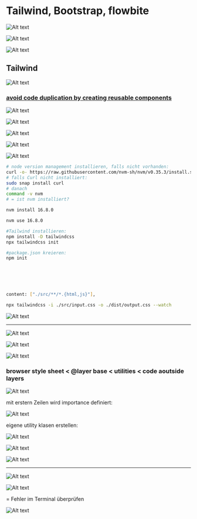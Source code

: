 # Tailwind, Bootstrap, flowbite

![Alt text](image.png)

![Alt text](image-1.png)

![Alt text](image-2.png)

## Tailwind

![Alt text](image-3.png)

### [avoid code duplication by creating reusable components](https://youtu.be/mr15Xzb1Ook?si=D4tbl-2Ix6DLSEar)

![Alt text](image-4.png)

![Alt text](image-5.png)

![Alt text](image-6.png)

![Alt text](image-7.png)

![Alt text](image-8.png)

```bash
# node version management installieren, falls nicht vorhanden:
curl -o- https://raw.githubusercontent.com/nvm-sh/nvm/v0.35.3/install.sh | bash
# falls Curl nicht installiert:
sudo snap install curl
# danach
command -v nvm
# = ist nvm installiert?

nvm install 16.8.0

nvm use 16.8.0

#Tailwind installieren:
npm install -D tailwindcss
npx tailwindcss init

#package.json kreieren:
npm init






content: ["./src/**/*.{html,js}"],

npx tailwindcss -i ./src/input.css -o ./dist/output.css --watch

```

![Alt text](image-9.png)

---

![Alt text](image-10.png)

![Alt text](image-11.png)

![Alt text](image-12.png)

### browser style sheet < @layer base < utilities < code aoutside layers

![Alt text](image-13.png)

mit erstern Zeilen wird importance definiert:

![Alt text](image-15.png)

eigene utility klasen erstellen:

![Alt text](image-16.png)

![Alt text](image-17.png)

![Alt text](image-18.png)

---

![Alt text](image-19.png)

![Alt text](image-20.png)

= Fehler im Terminal überprüfen

![Alt text](image-14.png)
